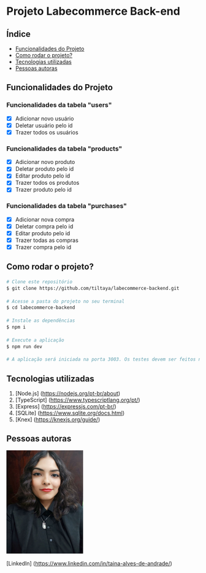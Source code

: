 # Projeto Labecommerce Back-end

## Índice

- <a href="#-funcionalidades">Funcionalidades do Projeto</a>
- <a href="#-rodar">Como rodar o projeto?</a>
- <a href="#-tecnologias-utilizadas">Tecnologias utilizadas</a>
- <a href="#-autoras">Pessoas autoras</a>

## Funcionalidades do Projeto

### Funcionalidades da tabela "users"

- [X] Adicionar novo usuário
- [X] Deletar usuário pelo id
- [X] Trazer todos os usuários

### Funcionalidades da tabela "products"

- [X] Adicionar novo produto
- [X] Deletar produto pelo id
- [X] Editar produto pelo id
- [X] Trazer todos os produtos
- [X] Trazer produto pelo id

### Funcionalidades da tabela "purchases"

- [X] Adicionar nova compra
- [X] Deletar compra pelo id
- [X] Editar produto pelo id
- [X] Trazer todas as compras
- [X] Trazer compra pelo id

## Como rodar o projeto?

```bash
# Clone este repositório
$ git clone https://github.com/tiltaya/labecommerce-backend.git

# Acesse a pasta do projeto no seu terminal
$ cd labecommerce-backend

# Instale as dependências
$ npm i

# Execute a aplicação
$ npm run dev

# A aplicação será iniciada na porta 3003. Os testes devem ser feitos na API da aplicação: https://www.postman.com/tiltaya/workspace/labecommerce-back-end/documentation/26594539-92ddcf48-5f5f-4980-bf98-bd86a620f92e?entity=&branch=&version=
```

## Tecnologias utilizadas

1. [Node.js] (https://nodejs.org/pt-br/about)
2. [TypeScript] (https://www.typescriptlang.org/pt/)
3. [Express] (https://expressjs.com/pt-br/)
4. [SQLite] (https://www.sqlite.org/docs.html)
5. [Knex] (https://knexjs.org/guide/)

## Pessoas autoras

<img style="width:200px" src="./assets/img.jpeg" alt="Imagem de Tainá">

[LinkedIn] (https://www.linkedin.com/in/taina-alves-de-andrade/)

